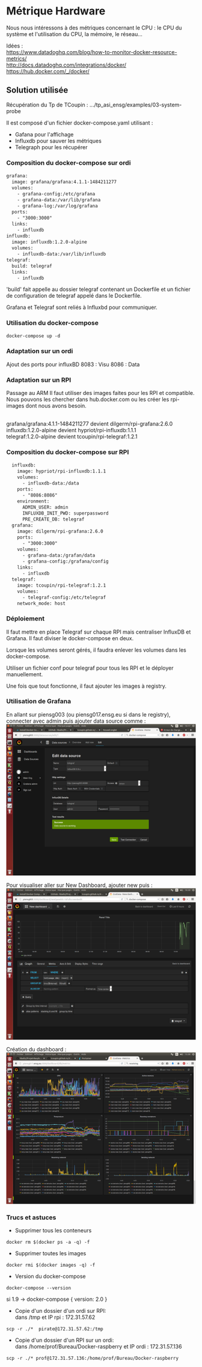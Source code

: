 # Métrique Hardware #

Nous nous intéressons à des métriques concernant le CPU : le CPU du système et l'utilisation du CPU, la mémoire, le réseau...

Idées :
</br>https://www.datadoghq.com/blog/how-to-monitor-docker-resource-metrics/
</br>http://docs.datadoghq.com/integrations/docker/
</br>https://hub.docker.com/_/docker/


## Solution utilisée ##

Récupération du Tp de TCoupin : .../tp_asi_ensg/examples/03-system-probe

Il est composé d'un fichier docker-compose.yaml utilisant :
- Gafana pour l'affichage
- Influxdb pour sauver les métriques
- Telegraph pour les récupérer

### Composition du docker-compose sur ordi ###
```
grafana:
  image: grafana/grafana:4.1.1-1484211277
  volumes:
    - grafana-config:/etc/grafana
    - grafana-data:/var/lib/grafana
    - grafana-log:/var/log/grafana
  ports:
    - "3000:3000"
  links:
    - influxdb
influxdb:
  image: influxdb:1.2.0-alpine
  volumes:
    - influxdb-data:/var/lib/influxdb
telegraf:
  build: telegraf
  links:
    - influxdb
```
'build' fait appelle au dossier telegraf contenant un Dockerfile et un fichier de configuration de telegraf appelé dans le Dockerfile.

Grafana et Telegraf sont reliés à Influxbd pour communiquer.

### Utilisation du docker-compose ###
```
docker-compose up -d
```

### Adaptation sur un ordi ###
Ajout des ports pour influxBD
8083 : Visu
8086 : Data

### Adaptation sur un RPI ###
Passage au ARM
Il faut utiliser des images faites pour les RPI et compatible.
Nous pouvons les chercher dans hub.docker.com ou les créer les rpi-images dont nous avons besoin.

</br>grafana/grafana:4.1.1-1484211277 devient dilgerm/rpi-grafana:2.6.0
</br>influxdb:1.2.0-alpine devient hypriot/rpi-influxdb:1.1.1
</br>telegraf:1.2.0-alpine devient tcoupin/rpi-telegraf:1.2.1

### Composition du docker-compose sur RPI ###
```
  influxdb:
    image: hypriot/rpi-influxdb:1.1.1
    volumes:
      - influxdb-data:/data
    ports:
      - "8086:8086"
    environment:
      ADMIN_USER: admin
      INFLUXDB_INIT_PWD: superpassword
      PRE_CREATE_DB: telegraf
  grafana:
    image: dilgerm/rpi-grafana:2.6.0
    ports:
      - "3000:3000"
    volumes:
      - grafana-data:/grafan/data
      - grafana-config:/grafana/config
    links:
      - influxdb
  telegraf:
    image: tcoupin/rpi-telegraf:1.2.1
    volumes:
      - telegraf-config:/etc/telegraf
    network_mode: host
```

### Déploiement ###

Il faut mettre en place Telegraf sur chaque RPI mais centraliser InfluxDB et Grafana.
Il faut diviser le docker-compose en deux.

Lorsque les volumes seront gérés, il faudra enlever les volumes dans les docker-compose.

Utiliser un fichier conf pour telegraf pour tous les RPI et le déployer manuellement.

Une fois que tout fonctionne, il faut ajouter les images à registry.


### Utilisation de Grafana ###

En allant sur piensg003 (ou piensg017.ensg.eu si dans le registry), connecter avec admin puis ajouter data source comme : 
![Grafana data source](./Images/Grafana_data.png)


Pour visualiser aller sur New Dashboard, ajouter new puis : 
![Grafana visu](./Images/Grafana_visu.png)


Création du dashboard : 
![dashboard](./Images/Grafana_dashboard.png)

### Trucs et astuces ###
- Supprimer tous les conteneurs
```
docker rm $(docker ps -a -q) -f
```
- Supprimer toutes les images
```
docker rmi $(docker images -q) -f
```
- Version du docker-compose
```
docker-compose --version
```
si 1.9 -> docker-compose { version: 2.0 }

- Copie d'un dossier d'un ordi sur RPI:
</br>dans /tmp et IP rpi : 172.31.57.62
```
scp -r ./*  pirate@172.31.57.62:/tmp
```
- Copie d'un dossier d'un RPI sur un ordi:
</br>dans /home/prof/Bureau/Docker-raspberry et IP ordi : 172.31.57.136
```
scp -r ./* prof@172.31.57.136:/home/prof/Bureau/Docker-raspberry
```
